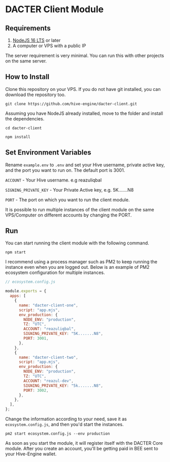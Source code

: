 # DACTER Client Module

## Requirements

1. [NodeJS 16 LTS](https://nodejs.org/en/) or later
2. A computer or VPS with a public IP

The server requirement is very minimal. You can run this with other projects on the same server.

## How to Install

Clone this repository on your VPS. If you do not have git installed, you can download the repository too.

```
git clone https://github.com/hive-engine/dacter-client.git
```

Assuming you have NodeJS already installed, move to the folder and install the dependencies.

```
cd dacter-client
```

```
npm install
```

## Set Environment Variables

Rename `example.env` to `.env` and set your Hive username, private active key, and the port you want to run on. The default port is 3001.

`ACCOUNT` - Your Hive username. e.g reazuliqbal

`SIGNING_PRIVATE_KEY` - Your Private Active key, e.g. 5K.......N8

`PORT` - The port on which you want to run the client module.

It is possible to run multiple instances of the client module on the same VPS/Computer on different accounts by changing the PORT.

## Run

You can start running the client module with the following command.

```
npm start
```

I recommend using a process manager such as PM2 to keep running the instance even when you are logged out. Below is an example of PM2 ecosystem configuration for multiple instances.

```javascript
// ecosystem.config.js

module.exports = {
  apps: [
    {
      name: "dacter-client-one",
      script: "app.mjs",
      env_production: {
        NODE_ENV: "production",
        TZ: "UTC",
        ACCOUNT: "reazuliqbal",
        SIGNING_PRIVATE_KEY: "5K.......N8",
        PORT: 3001,
      },
    },
    {
      name: "dacter-client-two",
      script: "app.mjs",
      env_production: {
        NODE_ENV: "production",
        TZ: "UTC",
        ACCOUNT: "reazul-dev",
        SIGNING_PRIVATE_KEY: "5k.......N8",
        PORT: 3002,
      },
    },
  ],
};
```

Change the information according to your need, save it as `ecosystem.config.js`, and then you'd start the instances.

```
pm2 start ecosystem.config.js --env production
```

As soon as you start the module, it will register itself with the DACTER Core module. After you create an account, you'll be getting paid in BEE sent to your Hive-Engine wallet.
